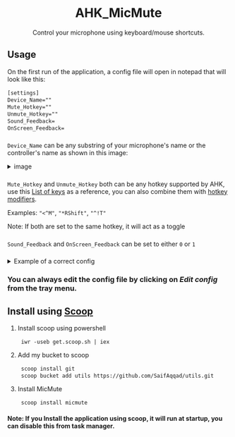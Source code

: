 <h1 align="center">
  AHK_MicMute
</h1>
<p align="center">
  Control your microphone using keyboard/mouse shortcuts.
</p>

## Usage
On the first run of the application, a config file will open in notepad that will look like this:
        
    [settings]
    Device_Name=""
    Mute_Hotkey=""
    Unmute_Hotkey=""
    Sound_Feedback=
    OnScreen_Feedback=
### 
`Device_Name` can be any substring of your microphone's name or the controller's name as shown in this image:
<details><summary>image</summary>

![](./resources/Controlpaneldialog.png)

</details>

### 
`Mute_Hotkey` and `Unmute_Hotkey` both can be any hotkey supported by AHK, use this [List of keys](https://www.autohotkey.com/docs/KeyList.htm) as a reference, you can also combine them with [hotkey modifiers](https://www.autohotkey.com/docs/Hotkeys.htm#Symbols). 

Examples: `"<^M"`, `"*RShift"`, `"^!T"`

Note: If both are set to the same hotkey, it will act as a toggle
### 

`Sound_Feedback` and `OnScreen_Feedback` can be set to either `0` or `1`
### 
<details><summary>Example of a correct config</summary>

    [settings]
    Device_Name="AmazonBasics"
    Mute_Hotkey="RShift"
    Unmute_Hotkey="RShift"
    Sound_Feedback=1
    OnScreen_Feedback=0            

</details>

### You can always edit the config file by clicking on *Edit config* from the tray menu.

## Install using [Scoop](https://scoop.sh)

1. Install scoop using powershell
    
        iwr -useb get.scoop.sh | iex
2. Add my bucket to scoop
        
        scoop install git
        scoop bucket add utils https://github.com/SaifAqqad/utils.git
3. Install MicMute

        scoop install micmute

#### Note: If you Install the application using scoop, it will run at startup, you can disable this from task manager.
